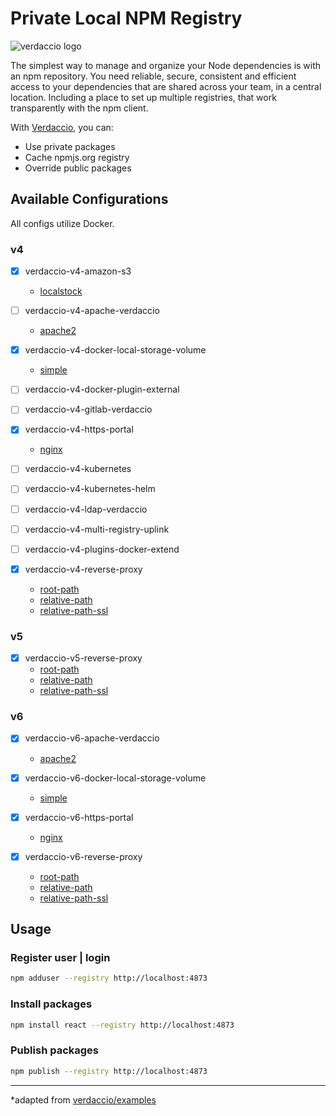 # Private Local NPM Registry

![verdaccio logo](https://cdn.verdaccio.dev/readme/verdaccio@2x.png)

The simplest way to manage and organize your Node dependencies is with an npm repository. You need reliable, secure, consistent and efficient access to your dependencies that are shared across your team, in a central location. Including a place to set up multiple registries, that work transparently with the npm client.

With [Verdaccio](https://verdaccio.org/), you can:

- Use private packages
- Cache npmjs.org registry
- Override public packages

## Available Configurations

All configs utilize Docker.

### v4

- [x] verdaccio-v4-amazon-s3
  - [localstock](libs/verdaccio/v4/amazon-s3/src/localstock/README.md)

- [ ] verdaccio-v4-apache-verdaccio
  - [apache2](libs/verdaccio/v4/apache-verdaccio/src/apache2/README.md)

- [x] verdaccio-v4-docker-local-storage-volume
  - [simple](libs/verdaccio/v4/docker-local-storage-volume/src/simple/README.md)

- [ ] verdaccio-v4-docker-plugin-external
- [ ] verdaccio-v4-gitlab-verdaccio
- [x] verdaccio-v4-https-portal
  - [nginx](libs/verdaccio/v4/https-portal/src/nginx/README.md)

- [ ] verdaccio-v4-kubernetes
- [ ] verdaccio-v4-kubernetes-helm
- [ ] verdaccio-v4-ldap-verdaccio
- [ ] verdaccio-v4-multi-registry-uplink
- [ ] verdaccio-v4-plugins-docker-extend

- [x] verdaccio-v4-reverse-proxy
  - [root-path](libs/verdaccio/v4/reverse-proxy/src/nginx/root-path/README.md)
  - [relative-path](libs/verdaccio/v4/reverse-proxy/src/nginx/relative-path/README.md)
  - [relative-path-ssl](libs/verdaccio/v4/reverse-proxy/src/nginx/relative-path-ssl/README.md)

### v5

- [x] verdaccio-v5-reverse-proxy
  - [root-path](libs/verdaccio/v5/reverse-proxy/src/nginx/root-path/README.md)
  - [relative-path](libs/verdaccio/v5/reverse-proxy/src/nginx/relative-path/README.md)
  - [relative-path-ssl](libs/verdaccio/v5/reverse-proxy/src/nginx/relative-path-ssl/README.md)

### v6

- [x] verdaccio-v6-apache-verdaccio
  - [apache2](libs/verdaccio/v6/apache-verdaccio/src/apache2/README.md)

- [x] verdaccio-v6-docker-local-storage-volume
  - [simple](libs/verdaccio/v6/docker-local-storage-volume/src/simple/README.md)

- [x] verdaccio-v6-https-portal
  - [nginx](libs/verdaccio/v6/https-portal/src/nginx/README.md)

- [x] verdaccio-v6-reverse-proxy
  - [root-path](libs/verdaccio/v6/reverse-proxy/src/nginx/root-path/README.md)
  - [relative-path](libs/verdaccio/v6/reverse-proxy/src/nginx/relative-path/README.md)
  - [relative-path-ssl](libs/verdaccio/v6/reverse-proxy/src/nginx/relative-path-ssl/README.md)

## Usage

### Register user | login

```bash
npm adduser --registry http://localhost:4873
```

### Install packages

```bash
npm install react --registry http://localhost:4873
```

### Publish packages

```bash
npm publish --registry http://localhost:4873
```

---

*adapted from [verdaccio/examples](https://github.com/verdaccio/verdaccio/tree/master/docker-examples)
